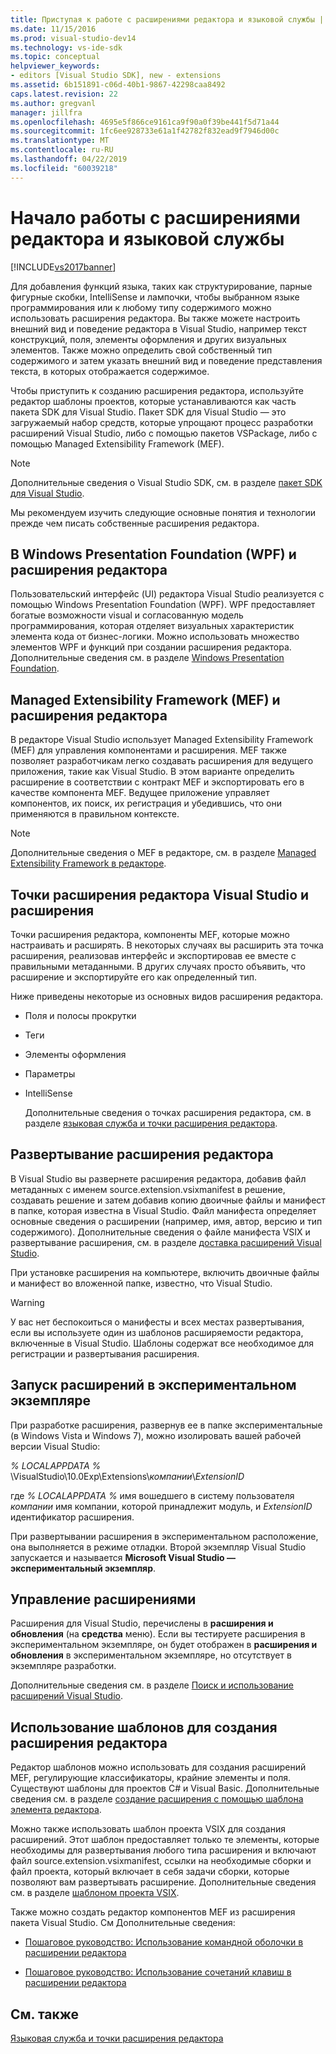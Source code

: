 ```yaml
---
title: Приступая к работе с расширениями редактора и языковой службы | Документация Майкрософт
ms.date: 11/15/2016
ms.prod: visual-studio-dev14
ms.technology: vs-ide-sdk
ms.topic: conceptual
helpviewer_keywords:
- editors [Visual Studio SDK], new - extensions
ms.assetid: 6b151891-c06d-40b1-9867-42298caa8492
caps.latest.revision: 22
ms.author: gregvanl
manager: jillfra
ms.openlocfilehash: 4695e5f866ce9161ca9f90a0f39be441f5d71a44
ms.sourcegitcommit: 1fc6ee928733e61a1f42782f832ead9f7946d00c
ms.translationtype: MT
ms.contentlocale: ru-RU
ms.lasthandoff: 04/22/2019
ms.locfileid: "60039218"
---
```

# <a name="getting-started-with-language-service-and-editor-extensions"></a>Начало работы с расширениями редактора и языковой службы
[!INCLUDE[vs2017banner](../includes/vs2017banner.md)]

Для добавления функций языка, таких как структурирование, парные фигурные скобки, IntelliSense и лампочки, чтобы выбранном языке программирования или к любому типу содержимого можно использовать расширения редактора. Вы также можете настроить внешний вид и поведение редактора в Visual Studio, например текст конструкций, поля, элементы оформления и других визуальных элементов. Также можно определить свой собственный тип содержимого и затем указать внешний вид и поведение представления текста, в которых отображается содержимое.  
  
 Чтобы приступить к созданию расширения редактора, используйте редактор шаблоны проектов, которые устанавливаются как часть пакета SDK для Visual Studio. Пакет SDK для Visual Studio — это загружаемый набор средств, которые упрощают процесс разработки расширений Visual Studio, либо с помощью пакетов VSPackage, либо с помощью Managed Extensibility Framework (MEF).  
  
> [!NOTE]
>  Дополнительные сведения о Visual Studio SDK, см. в разделе [пакет SDK для Visual Studio](../extensibility/visual-studio-sdk.md).  
  
 Мы рекомендуем изучить следующие основные понятия и технологии прежде чем писать собственные расширения редактора.  
  
## <a name="the-windows-presentation-foundation-wpf-and-editor-extensions"></a>В Windows Presentation Foundation (WPF) и расширения редактора  
 Пользовательский интерфейс (UI) редактора Visual Studio реализуется с помощью Windows Presentation Foundation (WPF). WPF предоставляет богатые возможности visual и согласованную модель программирования, которая отделяет визуальных характеристик элемента кода от бизнес-логики. Можно использовать множество элементов WPF и функций при создании расширения редактора. Дополнительные сведения см. в разделе [Windows Presentation Foundation](http://msdn.microsoft.com/library/f667bd15-2134-41e9-b4af-5ced6fafab5d).  
  
## <a name="the-managed-extensibility-framework-mef-and-editor-extensions"></a>Managed Extensibility Framework (MEF) и расширения редактора  
 В редакторе Visual Studio использует Managed Extensibility Framework (MEF) для управления компонентами и расширения. MEF также позволяет разработчикам легко создавать расширения для ведущего приложения, такие как Visual Studio. В этом варианте определить расширение в соответствии с контракт MEF и экспортировать его в качестве компонента MEF. Ведущее приложение управляет компонентов, их поиск, их регистрация и убедившись, что они применяются в правильном контексте.  
  
> [!NOTE]
>  Дополнительные сведения о MEF в редакторе, см. в разделе [Managed Extensibility Framework в редакторе](../extensibility/managed-extensibility-framework-in-the-editor.md).  
  
## <a name="visual-studio-editor-extension-points-and-extensions"></a>Точки расширения редактора Visual Studio и расширения  
 Точки расширения редактора, компоненты MEF, которые можно настраивать и расширять. В некоторых случаях вы расширить эта точка расширения, реализовав интерфейс и экспортировав ее вместе с правильными метаданными. В других случаях просто объявить, что расширение и экспортируйте его как определенный тип.  
  
 Ниже приведены некоторые из основных видов расширения редактора.  
  
- Поля и полосы прокрутки  
  
- Теги  
  
- Элементы оформления  
  
- Параметры  
  
- IntelliSense  
  
  Дополнительные сведения о точках расширения редактора, см. в разделе [языковая служба и точки расширения редактора](../extensibility/language-service-and-editor-extension-points.md).  
  
## <a name="deploying-editor-extensions"></a>Развертывание расширения редактора  
 В Visual Studio вы развернете расширения редактора, добавив файл метаданных с именем source.extension.vsixmanifest в решение, создавать решение и затем добавив копию двоичные файлы и манифест в папке, которая известна в Visual Studio. Файл манифеста определяет основные сведения о расширении (например, имя, автор, версию и тип содержимого). Дополнительные сведения о файле манифеста VSIX и развертывание расширения, см. в разделе [доставка расширений Visual Studio](../extensibility/shipping-visual-studio-extensions.md).  
  
 При установке расширения на компьютере, включить двоичные файлы и манифест во вложенной папке, известно, что Visual Studio.  
  
> [!WARNING]
>  У вас нет беспокоиться о манифесты и всех местах развертывания, если вы используете один из шаблонов расширяемости редактора, включенные в Visual Studio. Шаблоны содержат все необходимое для регистрации и развертывания расширения.  
  
## <a name="running-extensions-in-the-experimental-instance"></a>Запуск расширений в экспериментальном экземпляре  
 При разработке расширения, развернув ее в папке экспериментальные (в Windows Vista и Windows 7), можно изолировать вашей рабочей версии Visual Studio:  
  
 *% LOCALAPPDATA %* \VisualStudio\10.0Exp\Extensions\\*компании*\\*ExtensionID*  
  
 где *% LOCALAPPDATA %* имя вошедшего в систему пользователя *компании* имя компании, которой принадлежит модуль, и *ExtensionID* идентификатор расширения.  
  
 При развертывании расширения в экспериментальном расположение, она выполняется в режиме отладки. Второй экземпляр Visual Studio запускается и называется **Microsoft Visual Studio — экспериментальный экземпляр**.  
  
## <a name="managing-extensions"></a>Управление расширениями  
 Расширения для Visual Studio, перечислены в **расширения и обновления** (на **средства** меню). Если вы тестируете расширения в экспериментальном экземпляре, он будет отображен в **расширения и обновления** в экспериментальном экземпляре, но отсутствует в экземпляре разработки.  
  
 Дополнительные сведения см. в разделе [Поиск и использование расширений Visual Studio](../ide/finding-and-using-visual-studio-extensions.md).  
  
## <a name="using-templates-to-create-editor-extensions"></a>Использование шаблонов для создания расширения редактора  
 Редактор шаблонов можно использовать для создания расширений MEF, регулирующие классификаторы, крайние элементы и поля. Существуют шаблоны для проектов C# и Visual Basic. Дополнительные сведения см. в разделе [создание расширения с помощью шаблона элемента редактора](../extensibility/creating-an-extension-with-an-editor-item-template.md).  
  
 Можно также использовать шаблон проекта VSIX для создания расширений. Этот шаблон предоставляет только те элементы, которые необходимы для развертывания любого типа расширения и включают файл source.extension.vsixmanifest, ссылки на необходимые сборки и файл проекта, который включает в себя задачи сборки, которые позволяют вам развертывать расширение. Дополнительные сведения см. в разделе [шаблоном проекта VSIX](../extensibility/vsix-project-template.md).  
  
 Также можно создать редактор компонентов MEF из расширения пакета Visual Studio. См Дополнительные сведения:  
  
- [Пошаговое руководство: Использование командной оболочки в расширении редактора](../extensibility/walkthrough-using-a-shell-command-with-an-editor-extension.md)  
  
- [Пошаговое руководство: Использование сочетаний клавиш в расширении редактора](../extensibility/walkthrough-using-a-shortcut-key-with-an-editor-extension.md)  
  
## <a name="see-also"></a>См. также  
 [Языковая служба и точки расширения редактора](../extensibility/language-service-and-editor-extension-points.md)
